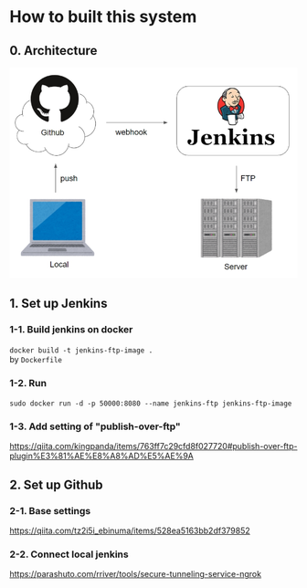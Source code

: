 # How to built this system
## 0. Architecture
![Architecture](https://github.com/maroon8021/auto-ftp-push-sample/blob/master/img/Architecture.jpg)
## 1. Set up Jenkins
### 1-1. Build jenkins on docker
`docker build -t jenkins-ftp-image .`  
by `Dockerfile`

### 1-2. Run
`sudo docker run -d -p 50000:8080 --name jenkins-ftp jenkins-ftp-image`

### 1-3. Add setting of "publish-over-ftp"
https://qiita.com/kingpanda/items/763ff7c29cfd8f027720#publish-over-ftp-plugin%E3%81%AE%E8%A8%AD%E5%AE%9A


## 2. Set up Github
### 2-1. Base settings
https://qiita.com/tz2i5i_ebinuma/items/528ea5163bb2df379852

### 2-2. Connect local jenkins
https://parashuto.com/rriver/tools/secure-tunneling-service-ngrok

